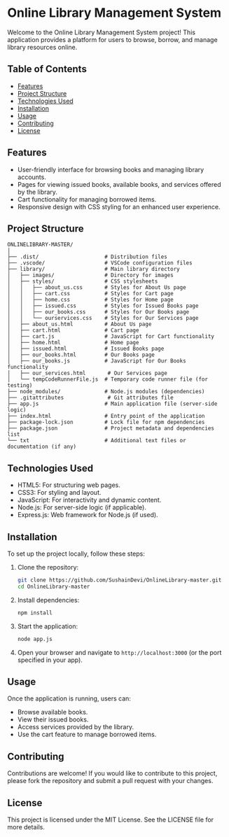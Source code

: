 
# Online Library Management System

Welcome to the Online Library Management System project! This application provides a platform for users to browse, borrow, and manage library resources online.

## Table of Contents

- [Features](#features)
- [Project Structure](#project-structure)
- [Technologies Used](#technologies-used)
- [Installation](#installation)
- [Usage](#usage)
- [Contributing](#contributing)
- [License](#license)

## Features

- User-friendly interface for browsing books and managing library accounts.
- Pages for viewing issued books, available books, and services offered by the library.
- Cart functionality for managing borrowed items.
- Responsive design with CSS styling for an enhanced user experience.

## Project Structure

```
ONLINELIBRARY-MASTER/
│
├── .dist/                     # Distribution files
├── .vscode/                   # VSCode configuration files
├── library/                   # Main library directory
│   ├── images/                # Directory for images
│   ├── styles/                # CSS stylesheets
│   │   ├── about_us.css       # Styles for About Us page
│   │   ├── cart.css           # Styles for Cart page
│   │   ├── home.css           # Styles for Home page
│   │   ├── issued.css         # Styles for Issued Books page
│   │   ├── our_books.css      # Styles for Our Books page
│   │   └── ourservices.css    # Styles for Our Services page
│   ├── about_us.html          # About Us page
│   ├── cart.html              # Cart page
│   ├── cart.js                # JavaScript for Cart functionality
│   ├── home.html              # Home page
│   ├── issued.html            # Issued Books page
│   ├── our_books.html         # Our Books page
│   ├── our_books.js           # JavaScript for Our Books functionality
│   ├── our_services.html       # Our Services page
│   └── tempCodeRunnerFile.js  # Temporary code runner file (for testing)
├── node_modules/              # Node.js modules (dependencies)
├── .gitattributes              # Git attributes file
├── app.js                     # Main application file (server-side logic)
├── index.html                 # Entry point of the application
├── package-lock.json          # Lock file for npm dependencies
├── package.json               # Project metadata and dependencies list
└── txt                        # Additional text files or documentation (if any)
```

## Technologies Used

- HTML5: For structuring web pages.
- CSS3: For styling and layout.
- JavaScript: For interactivity and dynamic content.
- Node.js: For server-side logic (if applicable).
- Express.js: Web framework for Node.js (if used).
  
## Installation

To set up the project locally, follow these steps:

1. Clone the repository:
    ```bash
    git clone https://github.com/SushainDevi/OnlineLibrary-master.git
    cd OnlineLibrary-master
    ```

2. Install dependencies:
    ```bash
    npm install
    ```

3. Start the application:
    ```bash
    node app.js
    ```

4. Open your browser and navigate to `http://localhost:3000` (or the port specified in your app).

## Usage

Once the application is running, users can:

- Browse available books.
- View their issued books.
- Access services provided by the library.
- Use the cart feature to manage borrowed items.

## Contributing

Contributions are welcome! If you would like to contribute to this project, please fork the repository and submit a pull request with your changes.

## License

This project is licensed under the MIT License. See the LICENSE file for more details.

